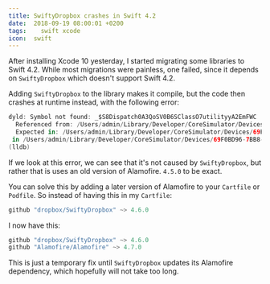 ```yaml
---
title: SwiftyDropbox crashes in Swift 4.2
date:  2018-09-19 08:00:01 +0200
tags:	 swift xcode
icon:  swift
---
```


After installing Xcode 10 yesterday, I started migrating some libraries to Swift
4.2. While most migrations were painless, one failed, since it depends on
`SwiftyDropbox` which doesn't support Swift 4.2.

Adding `SwiftyDropbox` to the library makes it compile, but the code then crashes
at runtime instead, with the following error:

```swift
dyld: Symbol not found: _$S8Dispatch0A3QoSV0B6SClassO7utilityyA2EmFWC
  Referenced from: /Users/admin/Library/Developer/CoreSimulator/Devices/69F0BD96-7BB8-4B29-BE96-A423BA2FBD3C/data/Containers/Bundle/Application/CAAB9A58-4F89-4C85-BCDA-8ECF22D11731/VandelayExample.app/Frameworks/Alamofire.framework/Alamofire
  Expected in: /Users/admin/Library/Developer/CoreSimulator/Devices/69F0BD96-7BB8-4B29-BE96-A423BA2FBD3C/data/Containers/Bundle/Application/CAAB9A58-4F89-4C85-BCDA-8ECF22D11731/VandelayExample.app/Frameworks/libswiftDispatch.dylib
 in /Users/admin/Library/Developer/CoreSimulator/Devices/69F0BD96-7BB8-4B29-BE96-A423BA2FBD3C/data/Containers/Bundle/Application/CAAB9A58-4F89-4C85-BCDA-8ECF22D11731/VandelayExample.app/Frameworks/Alamofire.framework/Alamofire
(lldb) 
```

If we look at this error, we can see that it's not caused by `SwiftyDropbox`, but 
rather that is uses an old version of Alamofire. `4.5.0` to be exact. 

You can solve this by adding a later version of Alamofire to your `Cartfile` or 
`Podfile`. So instead of having this in my `Cartfile`:

```swift
github "dropbox/SwiftyDropbox" ~> 4.6.0
```

I now have this:

```swift
github "dropbox/SwiftyDropbox" ~> 4.6.0
github "Alamofire/Alamofire" ~> 4.7.0
```

This is just a temporary fix until `SwiftyDropbox` updates its Alamofire dependency,
which hopefully will not take too long.